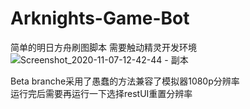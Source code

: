 # Arknights-Game-Bot
简单的明日方舟刷图脚本 需要触动精灵开发环境
![Screenshot_2020-11-07-12-42-44 - 副本](https://user-images.githubusercontent.com/56741965/105560489-167ad100-5cd1-11eb-9534-c11d99563393.png)

Beta branche采用了愚蠢的方法兼容了模拟器1080p分辨率\
运行完后需要再运行一下选择restUI重置分辨率

